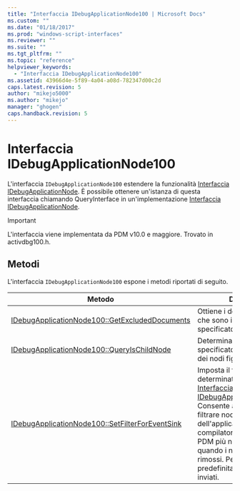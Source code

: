 ```yaml
---
title: "Interfaccia IDebugApplicationNode100 | Microsoft Docs"
ms.custom: ""
ms.date: "01/18/2017"
ms.prod: "windows-script-interfaces"
ms.reviewer: ""
ms.suite: ""
ms.tgt_pltfrm: ""
ms.topic: "reference"
helpviewer_keywords: 
  - "Interfaccia IDebugApplicationNode100"
ms.assetid: 43966d4e-5f89-4a04-a08d-782347d00c2d
caps.latest.revision: 5
author: "mikejo5000"
ms.author: "mikejo"
manager: "ghogen"
caps.handback.revision: 5
---
```

# Interfaccia IDebugApplicationNode100
L'interfaccia `IDebugApplicationNode100` estendere la funzionalità [Interfaccia IDebugApplicationNode](../../winscript/reference/idebugapplicationnode-interface.md).  È possibile ottenere un'istanza di questa interfaccia chiamando QueryInterface in un'implementazione [Interfaccia IDebugApplicationNode](../../winscript/reference/idebugapplicationnode-interface.md).  
  
> [!IMPORTANT]
>  L'interfaccia viene implementata da PDM v10.0 e maggiore.  Trovato in activdbg100.h.  
  
## Metodi  
 L'interfaccia `IDebugApplicationNode100` espone i metodi riportati di seguito.  
  
|Metodo|Descrizione|  
|------------|-----------------|  
|[IDebugApplicationNode100::GetExcludedDocuments](../../winscript/reference/idebugapplicationnode100-getexcludeddocuments.md)|Ottiene i documenti di testo che sono invisibili al filtro specificato.|  
|[IDebugApplicationNode100::QueryIsChildNode](../../winscript/reference/idebugapplicationnode100-queryischildnode.md)|Determina se il documento specificato appartiene a uno dei nodi figlio del nodo.|  
|[IDebugApplicationNode100::SetFilterForEventSink](../../winscript/reference/idebugapplicationnode100-setfilterforeventsink.md)|Imposta il filtro su una determinata implementazione [Interfaccia IDebugApplicationNodeEvents](../../winscript/reference/idebugapplicationnodeevents-interface.md).  Consente ai debugger di script filtrare nodi figlio dell'applicazione generati dal compilatore in modo che il PDM più non inviare gli eventi quando i nodi vengono creati o rimossi.  Per impostazione predefinita, tutti i nodi saranno inviati.|